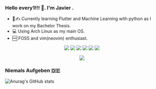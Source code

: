 ### Hello every1!!! :wave:. I'm Javier . 
  - :school::writing_hand: Currently learning Flutter and Machine Learning with python as I work on my Bachelor Thesis.
  - :computer: Using Arch Linux as my main OS.
  - :free: FOSS and vim(neovim) enthusiast.


<p align="center">
    <img src="https://img.shields.io/badge/Arch_Linux-1793D1?style=for-the-badge&logo=arch-linux&logoColor=white" />
    <img src="https://img.shields.io/badge/alacritty-F46D01?style=for-the-badge&logo=alacritty&logoColor=white" />
    <img src="https://img.shields.io/badge/GitHub-002?style=for-the-badge&logo=github&logoColor=white" />
    <img src="https://img.shields.io/badge/tmux-1BB91F?style=for-the-badge&logo=tmux&logoColor=white" />
    <img src="https://img.shields.io/badge/Android-00ff0?style=for-the-badge&logo=android&logoColor=white" />
    <img src="https://img.shields.io/badge/awesomeWM-1793D1?style=for1793D1badge&logo=awesomewm&logoColor=white" />
</p>


<p align="center">
    <a href="https://skillicons.dev">
        <img src="https://skillicons.dev/icons?i=git,docker,python,c,cpp,cs,dart,flutter,html,css,js,bash,linux,neovim" />
    </a>
</p>

### Niemals Aufgeben :de:

![Anurag's GitHub stats](https://github-readme-stats.vercel.app/api?username=dmguezjaviersnet&show_icons=true&theme=darcula)
